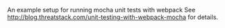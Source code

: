 An example setup for running mocha unit tests with webpack
See http://blog.threatstack.com/unit-testing-with-webpack-mocha for details.
